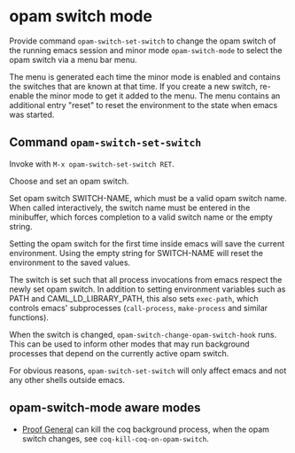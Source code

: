 # opam switch mode

Provide command `opam-switch-set-switch` to change the opam switch of the
running emacs session and minor mode `opam-switch-mode` to select the opam
switch via a menu bar menu.

The menu is generated each time the minor mode is enabled and contains the
switches that are known at that time. If you create a new switch, re-enable
the minor mode to get it added to the menu. The menu contains an additional
entry "reset" to reset the environment to the state when emacs was started.


## Command `opam-switch-set-switch`

Invoke with `M-x opam-switch-set-switch RET`.

Choose and set an opam switch.

Set opam switch SWITCH-NAME, which must be a valid opam switch name. When
called interactively, the switch name must be entered in the minibuffer,
which forces completion to a valid switch name or the empty string.

Setting the opam switch for the first time inside emacs will save the
current environment. Using the empty string for SWITCH-NAME will reset the
environment to the saved values.

The switch is set such that all process invocations from emacs respect the
newly set opam switch. In addition to setting environment variables such as
PATH and CAML_LD_LIBRARY_PATH, this also sets `exec-path`, which controls
emacs' subprocesses (`call-process`, `make-process` and similar functions).

When the switch is changed, `opam-switch-change-opam-switch-hook` runs.
This can be used to inform other modes that may run background processes
that depend on the currently active opam switch.

For obvious reasons, `opam-switch-set-switch` will only affect emacs and not
any other shells outside emacs.

## opam-switch-mode aware modes

- [Proof General](https://proofgeneral.github.io/)
  can kill the coq background process, when the opam switch changes,
  see `coq-kill-coq-on-opam-switch`.
